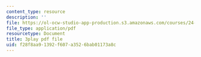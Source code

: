 ```yaml
---
content_type: resource
description: ''
file: https://ol-ocw-studio-app-production.s3.amazonaws.com/courses/24-912-black-matters-introduction-to-black-studies-spring-2017/f28f8aa91392f607a3526bab01173a8c_apWRSZbJCyM.pdf
file_type: application/pdf
resourcetype: Document
title: 3play pdf file
uid: f28f8aa9-1392-f607-a352-6bab01173a8c
---
```

